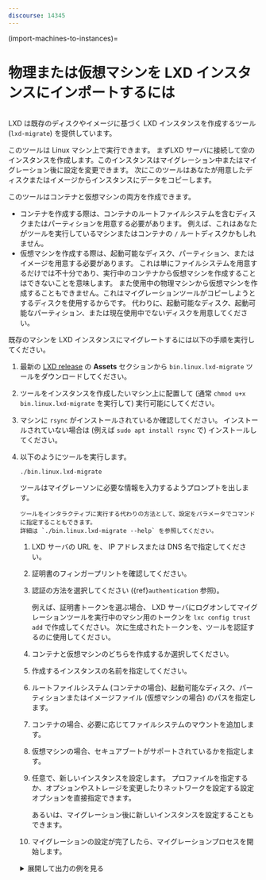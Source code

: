 ```yaml
---
discourse: 14345
---
```


(import-machines-to-instances)=
# 物理または仮想マシンを LXD インスタンスにインポートするには

```{youtube} https://www.youtube.com/watch?v=F9GALjHtnUU
```

LXD は既存のディスクやイメージに基づく LXD インスタンスを作成するツール (`lxd-migrate`) を提供しています。

このツールは Linux マシン上で実行できます。
まずLXD サーバに接続して空のインスタンスを作成します。このインスタンスはマイグレーション中またはマイグレーション後に設定を変更できます。
次にこのツールはあなたが用意したディスクまたはイメージからインスタンスにデータをコピーします。

このツールはコンテナと仮想マシンの両方を作成できます。

* コンテナを作成する際は、コンテナのルートファイルシステムを含むディスクまたはパーティションを用意する必要があります。
  例えば、これはあなたがツールを実行しているマシンまたはコンテナの `/` ルートディスクかもしれません。
* 仮想マシンを作成する際は、起動可能なディスク、パーティション、またはイメージを用意する必要があります。
  これは単にファイルシステムを用意するだけでは不十分であり、実行中のコンテナから仮想マシンを作成することはできないことを意味します。
  また使用中の物理マシンから仮想マシンを作成することもできません。これはマイグレーションツールがコピーしようとするディスクを使用するからです。
  代わりに、起動可能なディスク、起動可能なパーティション、または現在使用中でないディスクを用意してください。

既存のマシンを LXD インスタンスにマイグレートするには以下の手順を実行してください。

1. 最新の [LXD release](https://github.com/lxc/lxd/releases) の **Assets** セクションから `bin.linux.lxd-migrate` ツールをダウンロードしてください。
1. ツールをインスタンスを作成したいマシン上に配置して
   (通常 `chmod u+x bin.linux.lxd-migrate` を実行して) 実行可能にしてください。
1. マシンに `rsync` がインストールされているか確認してください。
   インストールされていない場合は (例えば `sudo apt install rsync` で) インストールしてください。
1. 以下のようにツールを実行します。

       ./bin.linux.lxd-migrate

   ツールはマイグレーソンに必要な情報を入力するようプロンプトを出します。

   ```{tip}
   ツールをインタラクティブに実行する代わりの方法として、設定をパラメータでコマンドに指定することもできます。
   詳細は `./bin.linux.lxd-migrate --help` を参照してください。
   ```

   1. LXD サーバの URL を、 IP アドレスまたは DNS 名で指定してください。
   1. 証明書のフィンガープリントを確認してください。
   1. 認証の方法を選択してください ({ref}`authentication` 参照)。

      例えば、証明書トークンを選ぶ場合、 LXD サーバにログオンしてマイグレーションツールを実行中のマシン用のトークンを `lxc config trust add` で作成してください。
      次に生成されたトークンを、ツールを認証するのに使用してください。
   1. コンテナと仮想マシンのどちらを作成するか選択してください。
   1. 作成するインスタンスの名前を指定してください。
   1. ルートファイルシステム (コンテナの場合)、起動可能なディスク、パーティションまたはイメージファイル (仮想マシンの場合) のパスを指定します。
   1. コンテナの場合、必要に応じてファイルシステムのマウントを追加します。
   1. 仮想マシンの場合、セキュアブートがサポートされているかを指定します。
   1. 任意で、新しいインスタンスを設定します。
      プロファイルを指定するか、オプションやストレージを変更したりネットワークを設定する設定オプションを直接指定できます。

      あるいは、マイグレーション後に新しいインスタンスを設定することもできます。
   1. マイグレーションの設定が完了したら、マイグレーションプロセスを開始します。

   <details>
   <summary>展開して出力の例を見る</summary>

   ```
   Please provide LXD server URL: https://192.0.2.7:8443
   Certificate fingerprint: xxxxxxxxxxxxxxxxx
   ok (y/n)? y

   1) Use a certificate token
   2) Use an existing TLS authentication certificate
   3) Generate a temporary TLS authentication certificate
   Please pick an authentication mechanism above: 1
   Please provide the certificate token: xxxxxxxxxxxxxxxx

   Remote LXD server:
     Hostname: bar
     Version: 5.4

   Would you like to create a container (1) or virtual-machine (2)?: 1
   Name of the new instance: foo
   Please provide the path to a root filesystem: /
   Do you want to add additional filesystem mounts? [default=no]:

   Instance to be created:
     Name: foo
     Project: default
     Type: container
     Source: /

   Additional overrides can be applied at this stage:
   1) Begin the migration with the above configuration
   2) Override profile list
   3) Set additional configuration options
   4) Change instance storage pool or volume size
   5) Change instance network

   Please pick one of the options above [default=1]: 3
   Please specify config keys and values (key=value ...): limits.cpu=2

   Instance to be created:
     Name: foo
     Project: default
     Type: container
     Source: /
     Config:
       limits.cpu: "2"

   Additional overrides can be applied at this stage:
   1) Begin the migration with the above configuration
   2) Override profile list
   3) Set additional configuration options
   4) Change instance storage pool or volume size
   5) Change instance network

   Please pick one of the options above [default=1]: 4
   Please provide the storage pool to use: default
   Do you want to change the storage size? [default=no]: yes
   Please specify the storage size: 20GiB

   Instance to be created:
     Name: foo
     Project: default
     Type: container
     Source: /
     Storage pool: default
     Storage pool size: 20GiB
     Config:
       limits.cpu: "2"

   Additional overrides can be applied at this stage:
   1) Begin the migration with the above configuration
   2) Override profile list
   3) Set additional configuration options
   4) Change instance storage pool or volume size
   5) Change instance network

   Please pick one of the options above [default=1]: 5
   Please specify the network to use for the instance: lxdbr0

   Instance to be created:
     Name: foo
     Project: default
     Type: container
     Source: /
     Storage pool: default
     Storage pool size: 20GiB
     Network name: lxdbr0
     Config:
       limits.cpu: "2"

   Additional overrides can be applied at this stage:
   1) Begin the migration with the above configuration
   2) Override profile list
   3) Set additional configuration options
   4) Change instance storage pool or volume size
   5) Change instance network

   Please pick one of the options above [default=1]: 1
   Instance foo successfully created
   ```

   </details>
